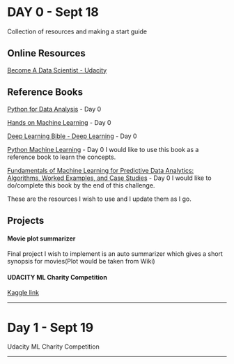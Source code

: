 # DAY 0 - Sept 18

Collection of resources and making a start guide
## Online Resources
[Become A Data Scientist - Udacity](https://www.udacity.com/course/data-scientist-nanodegree--nd025)

## Reference Books
[Python for Data Analysis](https://www.amazon.com/Python-Data-Analysis-Wrangling-IPython/dp/1449319793) - Day 0

[Hands on Machine Learning](https://www.amazon.com/Hands-Machine-Learning-Scikit-Learn-TensorFlow/dp/1491962291/ref=pd_lpo_sbs_14_t_1?_encoding=UTF8&psc=1&refRID=WWJTB6MYST731MGSPD8E) - Day 0 

[Deep Learning Bible - Deep Learning](https://www.deeplearningbook.org/) - Day 0

[Python Machine Learning](https://github.com/rasbt/python-machine-learning-book-2nd-edition#whats-new-in-the-second-edition-from-the-first-edition) - Day 0
I would like to use this book as a reference book to learn the concepts.

[Fundamentals of Machine Learning for Predictive Data Analytics: Algorithms, Worked Examples, and Case Studies](https://www.amazon.com/gp/product/0262029448/ref=ox_sc_act_title_1?smid=ATVPDKIKX0DER&psc=1) - Day 0
I would like to do/complete this book by the end of this challenge.

These are the resources I wish to use and I update them as I go.


## Projects
  
#### Movie plot summarizer
Final project I wish to implement is an auto summarizer which gives a short synopsis for movies(Plot would be taken from Wiki)
 
#### UDACITY ML Charity Competition
[Kaggle link](https://www.kaggle.com/c/udacity-mlcharity-competition)

------

# Day 1 - Sept 19

Udacity ML Charity Competition

***

